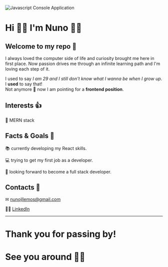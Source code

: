 ![Javascript Console Application](https://i.imgur.com/HY3wyBG.png)

# Hi 👋🏻 I'm Nuno 👦🏻
## Welcome to my repo 💾
I always loved the computer side of life and curiosity brought me here in first place.
Now passion drives me through an infinite learning path and I'm loving each step of it.

I used to say _I am 29 and I still don't know what I wanna be when I grow up_.  
I **used** to say that!  
Not anymore 🥳 now I am pointing for a **frontend position**.

 ## Interests 👍

📜 MERN stack

## Facts & Goals 🎯

📚 currently developing my React skills.

💻 trying to get my first job as a developer.

🔮 looking forward to become a full stack developer.

## Contacts 📣

✉ nunojllemos@gmail.com

🤝🏻 [LinkedIn](https://www.linkedin.com/in/nunojllemos/)

***

# Thank you for passing by! 
# See you around 👋🏻
